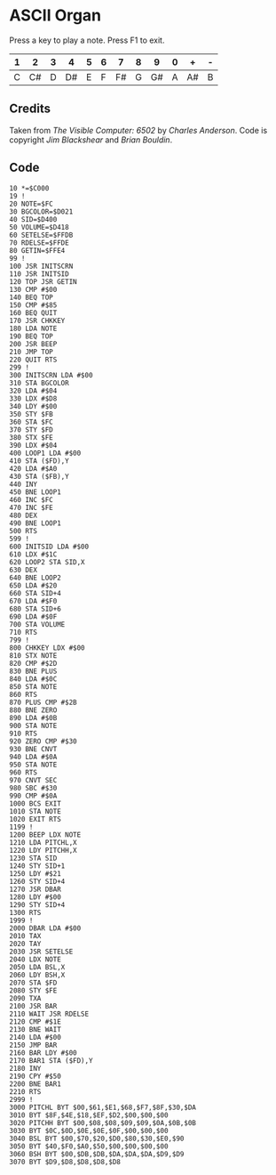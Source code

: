 # ASCII Organ

Press a key to play a note. Press F1 to exit.

|1|2|3|4|5|6|7|8|9|0|+|-|
|--|--|--|--|--|--|--|--|--|--|--|--|
|C|C#|D|D#|E|F|F#|G|G#|A|A#|B


## Credits

Taken from *The Visible Computer: 6502* by *Charles Anderson*.
Code is copyright *Jim Blackshear* and *Brian Bouldin*.


## Code

    10 *=$C000
    19 !
    20 NOTE=$FC
    30 BGCOLOR=$D021
    40 SID=$D400
    50 VOLUME=$D418
    60 SETELSE=$FFDB
    70 RDELSE=$FFDE
    80 GETIN=$FFE4
    99 !
    100 JSR INITSCRN
    110 JSR INITSID
    120 TOP JSR GETIN
    130 CMP #$00
    140 BEQ TOP
    150 CMP #$85
    160 BEQ QUIT
    170 JSR CHKKEY
    180 LDA NOTE
    190 BEQ TOP
    200 JSR BEEP
    210 JMP TOP
    220 QUIT RTS
    299 !
    300 INITSCRN LDA #$00
    310 STA BGCOLOR
    320 LDA #$04
    330 LDX #$D8
    340 LDY #$00
    350 STY $FB
    360 STA $FC
    370 STY $FD
    380 STX $FE
    390 LDX #$04
    400 LOOP1 LDA #$00
    410 STA ($FD),Y
    420 LDA #$A0
    430 STA ($FB),Y
    440 INY
    450 BNE LOOP1
    460 INC $FC
    470 INC $FE
    480 DEX
    490 BNE LOOP1
    500 RTS
    599 !
    600 INITSID LDA #$00
    610 LDX #$1C
    620 LOOP2 STA SID,X
    630 DEX
    640 BNE LOOP2
    650 LDA #$20
    660 STA SID+4
    670 LDA #$F0
    680 STA SID+6
    690 LDA #$0F
    700 STA VOLUME
    710 RTS
    799 !
    800 CHKKEY LDX #$00
    810 STX NOTE
    820 CMP #$2D
    830 BNE PLUS
    840 LDA #$0C
    850 STA NOTE
    860 RTS
    870 PLUS CMP #$2B
    880 BNE ZERO
    890 LDA #$0B
    900 STA NOTE
    910 RTS
    920 ZERO CMP #$30
    930 BNE CNVT
    940 LDA #$0A
    950 STA NOTE
    960 RTS
    970 CNVT SEC
    980 SBC #$30
    990 CMP #$0A
    1000 BCS EXIT
    1010 STA NOTE
    1020 EXIT RTS
    1199 !
    1200 BEEP LDX NOTE
    1210 LDA PITCHL,X
    1220 LDY PITCHH,X
    1230 STA SID
    1240 STY SID+1
    1250 LDY #$21
    1260 STY SID+4
    1270 JSR DBAR
    1280 LDY #$00
    1290 STY SID+4
    1300 RTS
    1999 !
    2000 DBAR LDA #$00
    2010 TAX
    2020 TAY
    2030 JSR SETELSE
    2040 LDX NOTE
    2050 LDA BSL,X
    2060 LDY BSH,X
    2070 STA $FD
    2080 STY $FE
    2090 TXA
    2100 JSR BAR
    2110 WAIT JSR RDELSE
    2120 CMP #$1E
    2130 BNE WAIT
    2140 LDA #$00
    2150 JMP BAR
    2160 BAR LDY #$00
    2170 BAR1 STA ($FD),Y
    2180 INY
    2190 CPY #$50
    2200 BNE BAR1
    2210 RTS
    2999 !
    3000 PITCHL BYT $00,$61,$E1,$68,$F7,$8F,$30,$DA
    3010 BYT $8F,$4E,$18,$EF,$D2,$00,$00,$00
    3020 PITCHH BYT $00,$08,$08,$09,$09,$0A,$0B,$0B
    3030 BYT $0C,$0D,$0E,$0E,$0F,$00,$00,$00
    3040 BSL BYT $00,$70,$20,$D0,$80,$30,$E0,$90
    3050 BYT $40,$F0,$A0,$50,$00,$00,$00,$00
    3060 BSH BYT $00,$DB,$DB,$DA,$DA,$DA,$D9,$D9
    3070 BYT $D9,$D8,$D8,$D8,$D8

